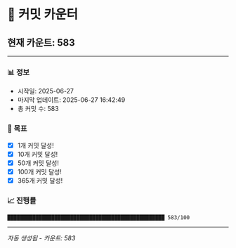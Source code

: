 # 🔢 커밋 카운터

## 현재 카운트: 583

---

### 📊 정보
- 시작일: 2025-06-27
- 마지막 업데이트: 2025-06-27 16:42:49
- 총 커밋 수: 583

### 🎯 목표
- [x] 1개 커밋 달성!
- [x] 10개 커밋 달성!
- [x] 50개 커밋 달성!
- [x] 100개 커밋 달성!
- [x] 365개 커밋 달성!

### 📈 진행률
```
██████████████████████████████████████████████████ 583/100
```

---
*자동 생성됨 - 카운트: 583*
